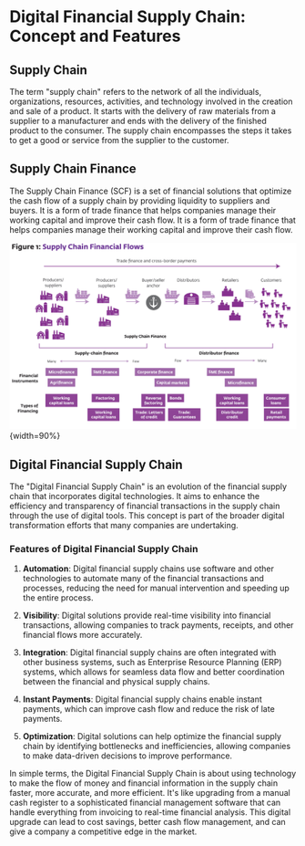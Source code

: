 # Digital Financial Supply Chain: Concept and Features

## Supply Chain

The term "supply chain" refers to the network of all the individuals, organizations, resources, activities, and technology involved in the creation and sale of a product. It starts with the delivery of raw materials from a supplier to a manufacturer and ends with the delivery of the finished product to the consumer. The supply chain encompasses the steps it takes to get a good or service from the supplier to the customer.

## Supply Chain Finance

The Supply Chain Finance (SCF) is a set of financial solutions that optimize the cash flow of a supply chain by providing liquidity to suppliers and buyers. It is a form of trade finance that helps companies manage their working capital and improve their cash flow. It is a form of trade finance that helps companies manage their working capital and improve their cash flow.

![Alt text](image.png){width=90%}

## Digital Financial Supply Chain

The "Digital Financial Supply Chain" is an evolution of the financial supply chain that incorporates digital technologies. It aims to enhance the efficiency and transparency of financial transactions in the supply chain through the use of digital tools. This concept is part of the broader digital transformation efforts that many companies are undertaking.

### Features of Digital Financial Supply Chain

1. **Automation**: Digital financial supply chains use software and other technologies to automate many of the financial transactions and processes, reducing the need for manual intervention and speeding up the entire process.

2. **Visibility**: Digital solutions provide real-time visibility into financial transactions, allowing companies to track payments, receipts, and other financial flows more accurately.

3. **Integration**: Digital financial supply chains are often integrated with other business systems, such as Enterprise Resource Planning (ERP) systems, which allows for seamless data flow and better coordination between the financial and physical supply chains.

4. **Instant Payments**: Digital financial supply chains enable instant payments, which can improve cash flow and reduce the risk of late payments.

5. **Optimization**: Digital solutions can help optimize the financial supply chain by identifying bottlenecks and inefficiencies, allowing companies to make data-driven decisions to improve performance.



In simple terms, the Digital Financial Supply Chain is about using technology to make the flow of money and financial information in the supply chain faster, more accurate, and more efficient. It's like upgrading from a manual cash register to a sophisticated financial management software that can handle everything from invoicing to real-time financial analysis. This digital upgrade can lead to cost savings, better cash flow management, and can give a company a competitive edge in the market.